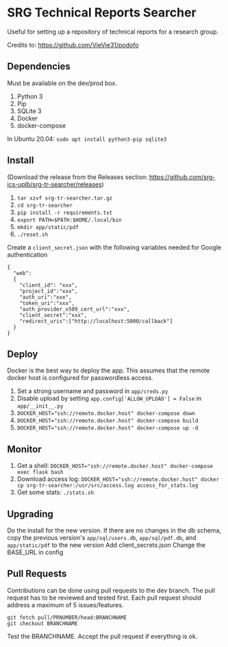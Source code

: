 # SRG Technical Reports Searcher

Useful for setting up a repository of technical reports for a research group.

Credits to: https://github.com/VieVie31/podofo

## Dependencies
Must be available on the dev/prod box.
1. Python 3
2. Pip
3. SQLite 3
4. Docker
5. docker-compose

In Ubuntu 20.04: `sudo apt install python3-pip sqlite3`

## Install

(Download the release from the Releases section: https://github.com/srg-ics-uplb/srg-tr-searcher/releases)

1. `tar xzvf srg-tr-searcher.tar.gz`
2. `cd srg-tr-searcher`
3. `pip install -r requirements.txt`
4. `export PATH=$PATH:$HOME/.local/bin`
5. `mkdir app/static/pdf`
6. `./reset.sh`

Create a `client_secret.json` with the following variables needed for 
Google authentication

```
{
  "web":
  {
    "client_id": "xxx",
    "project_id":"xxx",
    "auth_uri":"xxx",
    "token_uri":"xxx",
    "auth_provider_x509_cert_url":"xxx",
    "client_secret":"xxx",
    "redirect_uris":["http://localhost:5000/callback"]
  }
}

```

<!-- ## Populate
1. Set the username and password in `app/creds.py`
2. Enable upload by setting `app.config['ALLOW_UPLOAD'] = True` in `app/__init__.py`
3. `gunicorn -c gunicorn_config.py app:app`
4. Open `http://127.0.0.1:5000` in browser
5. Check `access.log` and `error.log` files 
6. Add contents through the upload link -->

## Deploy
Docker is the best way to deploy the app. This assumes that the remote docker 
host is configured for passwordless access.

1.  Set a strong username and password in `app/creds.py`
2.  Disable upload by setting `app.config['ALLOW_UPLOAD'] = False` in `app/__init__.py`
3. `DOCKER_HOST="ssh://remote.docker.host" docker-compose down`
4. `DOCKER_HOST="ssh://remote.docker.host" docker-compose build`
5. `DOCKER_HOST="ssh://remote.docker.host" docker-compose up -d`

## Monitor
1. Get a shell: `DOCKER_HOST="ssh://remote.docker.host" docker-compose exec flask bash`
2. Download access log: `DOCKER_HOST="ssh://remote.docker.host" docker cp srg-tr-searcher:/usr/src/access.log access_for_stats.log`
3. Get some stats: `./stats.sh`

## Upgrading

Do the install for the new version. If there are no changes in the db schema,
copy the previous version's `app/sql/users.db`, `app/sql/pdf.db`, and `app/static/pdf` to the new version
Add client_secrets.json
Change the BASE_URL in config


## Pull Requests
Contributions can be done using pull requests to the dev branch.
The pull request has to be reviewed and tested first. Each pull request 
should address a maximum of 5 issues/features. 

```
git fetch pull/PRNUMBER/head:BRANCHNAME
git checkout BRANCHNAME
```

Test the BRANCHNAME. Accept the pull request if everything is ok.








